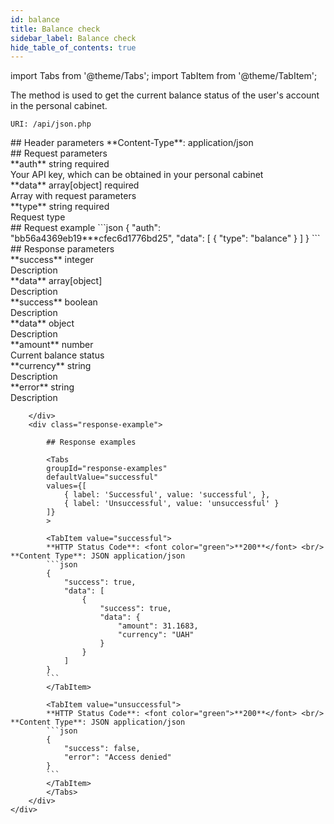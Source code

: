```yaml
---
id: balance
title: Balance check
sidebar_label: Balance check
hide_table_of_contents: true
---
```


import Tabs from '@theme/Tabs';
import TabItem from '@theme/TabItem';

The method is used to get the current balance status of the user's account in the personal cabinet.

`URI: /api/json.php`

<div id="api">
    <div class="header">
        ## Header parameters
        **Content-Type**: application/json
    </div>
    <div class="request">
        <div class="request-parameters">
            ## Request parameters
            <div class="f1">
                <a class="name">**auth**</a>
                <a class="type">string</a>
                <a class="mandatory">required</a> <br/>
                <a class="description">Your API key, which can be obtained in your personal cabinet</a>
            </div>
            <div class="f1">
                <a class="name">**data**</a>
                <a class="type">array[object]</a>
                <a class="mandatory">required</a> <br/>
                <a class="description">Array with request parameters</a>
            </div>
            <div class="f2">
                <a class="name">**type**</a>
                <a class="type">string</a>
                <a class="mandatory">required</a> <br/>
                <a class="description">Request type</a>
            </div>
        </div>
        <div class="request-example">
            ## Request example
            ```json
            {
                "auth": "bb56a4369eb19***cfec6d1776bd25",
                "data": [
                    {
                        "type": "balance"
                    }
                ]
            }
            ```
        </div>
    </div>
    <div class="response">
        <div class="response-parameters">
            ## Response parameters
            <div class="f1">
                <a class="name">**success**</a>
                <a class="type">integer</a> <br/>
                <a class="description">Description</a>
            </div>
            <div class="f1">
                <a class="name">**data**</a>
                <a class="type">array[object]</a> <br/>
                <a class="description">Description</a>
            </div>           
            <div class="f2">
                <a class="name">**success**</a>
                <a class="type">boolean</a> <br/>
                <a class="description">Description</a>
            </div>
            <div class="f2">
                <a class="name">**data**</a>
                <a class="type">object</a> <br/>
                <a class="description">Description</a>
            </div>
            <div class="f3">
                <a class="name">**amount**</a>
                <a class="type">number</a> <br/>
                <a class="description">Current balance status</a>
            </div>
            <div class="f3">
                <a class="name">**currency**</a>
                <a class="type">string</a> <br/>
                <a class="description">Description</a>
            </div>
            <div class="f1">
                <a class="name">**error**</a>
                <a class="type">string</a> <br/>
                <a class="description">Description</a>
            </div>

        </div>
        <div class="response-example">

            ## Response examples

            <Tabs
            groupId="response-examples"
            defaultValue="successful"
            values={[
                { label: 'Successful', value: 'successful', },
                { label: 'Unsuccessful', value: 'unsuccessful' }
            ]}
            >

            <TabItem value="successful">
            **HTTP Status Code**: <font color="green">**200**</font> <br/> **Content Type**: JSON application/json
            ```json
            {
                "success": true,
                "data": [
                    {
                        "success": true,
                        "data": {
                            "amount": 31.1683,
                            "currency": "UAH"
                        }
                    }
                ]
            }
            ```
            </TabItem>

            <TabItem value="unsuccessful">
            **HTTP Status Code**: <font color="green">**200**</font> <br/> **Content Type**: JSON application/json
            ```json
            {
                "success": false,
                "error": "Access denied"
            }
            ```
            </TabItem>
            </Tabs>
        </div>
    </div>
</div>